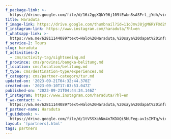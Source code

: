 ```yaml
---
f_package-link: >-
  https://drive.google.com/file/d/16i2ggXQkY96j109tEwbn8sASFrl_jYdh/view?usp=drive_link
title: Haraduta
f_image-link: https://drive.google.com/thumbnail?id=11oJmvJ8jgM6RYFXd2Mk2S5eViPZ_SebP
f_instagram-link: https://www.instagram.com/haraduta/?hl=en
f_whatsapp-link: >-
  https://wa.me/62811144089?text=Halo%20Haraduta,%20saya%20dapat%20info%20dari%20@loocale.id%20dan%20punya%20pertanyaan
f_service-2: Tours
slug: haraduta
f_activities-2:
  - cms/activity-tag/sightseeing.md
f_province: cms/provinsi/bangka-belitung.md
f_location: cms/location/belitung.md
f_type: cms/destination-type/experiences.md
f_category: cms/partner-category/tur.md
updated-on: '2023-09-21T04:32:44.370Z'
created-on: '2023-09-10T17:03:53.047Z'
published-on: '2023-09-21T04:44:34.146Z'
f_instagram: https://www.instagram.com/haraduta/?hl=en
f_wa-contact: >-
  https://wa.me/62811144089?text=Halo%20Haraduta,%20saya%20dapat%20info%20dari%20@loocale.id%20dan%20punya%20pertanyaan
f_partner-name: Haraduta
f_guidebook: >-
  https://drive.google.com/file/d/1tVSSXahNm4n7KDXQi5bUFeg-av1sIMTq/view?usp=drive_link
layout: '[partners].html'
tags: partners
---
```



